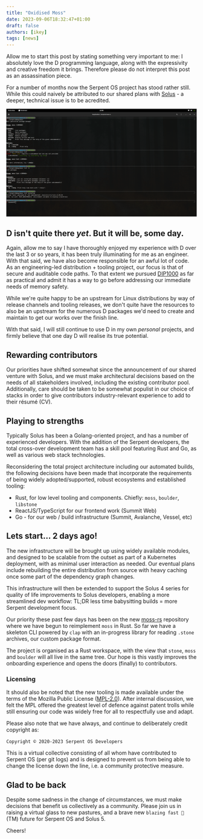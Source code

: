 ```yaml
---
title: "Oxidised Moss"
date: 2023-09-06T18:32:47+01:00
draft: false
authors: [ikey]
tags: [news]
---
```


Allow me to start this post by stating something very important to me: I absolutely love the
D programming language, along with the expressivity and creative freedom it brings. Therefore
please do not interpret this post as an assassination piece.

For a number of months now the Serpent OS project has stood rather still. While this could naively
be attributed to our shared plans with [Solus](https://getsol.us) - a deeper, technical issue is
to be acredited.

![img](Featured.png)

<more></more>

## D isn't quite there *yet*. But it will be, some day.

Again, allow me to say I have thoroughly enjoyed my experience with D over the last 3 or so years,
it has been truly illuminating for me as an engineer. With that said, we have also become responsible
for an awful lot of code. As an engineering-led distribution + tooling project, our focus is that of
secure and auditable code paths. To that extent we pursued [DIP1000](https://github.com/dlang/DIPs/blob/master/DIPs/other/DIP1000.md) as far as practical and admit it has a way to go before addressing our immediate needs of memory safety.

While we're quite happy to be an upstream for Linux distributions by way of release channels and tooling
releases, we don't quite have the resources to also be an upstream for the numerous D packages we'd need to
create and maintain to get our works over the finish line.

With that said, I will still continue to use D in my own *personal* projects, and firmly believe that one day
D will realise its true potential.

## Rewarding contributors

Our priorities have shifted somewhat since the announcement of our shared venture with Solus, and we must make
architectural decisions based on the needs of all stakeholders involved, including the existing contributor pool.
Additionally, care should be taken to be somewhat populist in our choice of stacks in order to give contributors
industry-relevant experience to add to their résumé (CV).

## Playing to strengths

Typically Solus has been a Golang-oriented project, and has a number of experienced developers. With the addition
of the Serpent developers, the total cross-over development team has a skill pool featuring Rust and Go, as well as
various web stack technologies.

Reconsidering the total project architecture including our automated builds, the following decisions have been made
that incorporate the requirements of being widely adopted/supported, robust ecosystems and established tooling:

 - Rust, for low level tooling and components. Chiefly: `moss`, `boulder`, `libstone`
 - ReactJS/TypeScript for our frontend work (Summit Web)
 - Go - for our web / build infrastructure (Summit, Avalanche, Vessel, etc)

## Lets start... 2 days ago!

The new infrastructure will be brought up using widely available modules, and designed to be scalable from the outset
as part of a Kubernetes deployment, with as minimal user interaction as needed. Our eventual plans include rebuilding
the entire distribution from source with heavy caching once some part of the dependency graph changes.

This infrastructure will then be extended to support the Solus 4 series for quality of life improvements to Solus developers,
enabling a more streamlined dev workflow: TL;DR less time babysitting builds = more Serpent development focus.

Our priority these past few days has been on the new [moss-rs](https://github.com/serpent-os/moss-rs) repository where we
have begun to reimplement `moss` in Rust. So far we have a skeleton CLI powered by `clap` with an in-progress library for reading
`.stone` archives, our custom package format.

The project is organised as a Rust workspace, with the view that `stone`, `moss` and `boulder` will all live in the same tree.
Our hope is this vastly improves the onboarding experience and opens the doors (finally) to contributors.

### Licensing

It should also be noted that the new tooling is made available under the terms of the Mozilla Public License ([MPL-2.0](https://spdx.org/licenses/MPL-2.0.html)).
After internal discussion, we felt the MPL offered the greatest level of defence against patent trolls while still ensuring our code
was widely free for all to respectfully use and adapt.

Please also note that we have always, and continue to deliberately credit copyright as:

    Copyright © 2020-2023 Serpent OS Developers

This is a virtual collective consisting of all whom have contributed to Serpent OS (per git logs) and is designed to prevent us from
being able to change the license down the line, i.e. a community protective measure.

## Glad to be back

Despite some sadness in the change of circumstances, we must make decisions that benefit us collectively as a community.
Please join us in raising a virtual glass to new pastures, and a brave new `blazing fast 🚀` (TM) future for Serpent OS and Solus 5.

Cheers!
